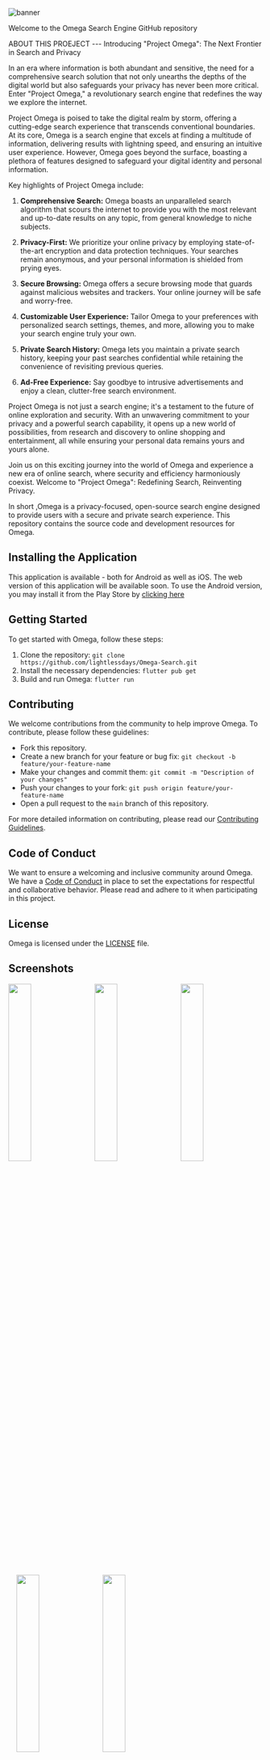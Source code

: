![banner](https://github.com/lightlessdays/Omega-Search/assets/97734029/cee6e5c5-38b4-4880-a578-1a91f5897d00)

Welcome to the Omega Search Engine GitHub repository

ABOUT THIS PROEJECT --- Introducing "Project Omega": The Next Frontier in Search and Privacy

In an era where information is both abundant and sensitive, the need for a comprehensive search solution that not only unearths the depths of the digital world but also safeguards your privacy has never been more critical. Enter "Project Omega," a revolutionary search engine that redefines the way we explore the internet.

Project Omega is poised to take the digital realm by storm, offering a cutting-edge search experience that transcends conventional boundaries. At its core, Omega is a search engine that excels at finding a multitude of information, delivering results with lightning speed, and ensuring an intuitive user experience. However, Omega goes beyond the surface, boasting a plethora of features designed to safeguard your digital identity and personal information.

Key highlights of Project Omega include:

1. **Comprehensive Search:** Omega boasts an unparalleled search algorithm that scours the internet to provide you with the most relevant and up-to-date results on any topic, from general knowledge to niche subjects.

2. **Privacy-First:** We prioritize your online privacy by employing state-of-the-art encryption and data protection techniques. Your searches remain anonymous, and your personal information is shielded from prying eyes.

3. **Secure Browsing:** Omega offers a secure browsing mode that guards against malicious websites and trackers. Your online journey will be safe and worry-free.

4. **Customizable User Experience:** Tailor Omega to your preferences with personalized search settings, themes, and more, allowing you to make your search engine truly your own.

5. **Private Search History:** Omega lets you maintain a private search history, keeping your past searches confidential while retaining the convenience of revisiting previous queries.

6. **Ad-Free Experience:** Say goodbye to intrusive advertisements and enjoy a clean, clutter-free search environment.

Project Omega is not just a search engine; it's a testament to the future of online exploration and security. With an unwavering commitment to your privacy and a powerful search capability, it opens up a new world of possibilities, from research and discovery to online shopping and entertainment, all while ensuring your personal data remains yours and yours alone.

Join us on this exciting journey into the world of Omega and experience a new era of online search, where security and efficiency harmoniously coexist. Welcome to "Project Omega": Redefining Search, Reinventing Privacy.

In short ,Omega is a privacy-focused, open-source search engine designed to provide users with a secure and private search experience. This repository contains the source code and development resources for Omega.

## Installing the Application

This application is available - both for Android as well as iOS. The web version of this application will be available soon. 
To use the Android version, you may install it from the Play Store by [clicking here](https://play.google.com/store/apps/details?id=com.dhruvbadaya.omega&hl=en_IN&gl=US)

## Getting Started

To get started with Omega, follow these steps:

1. Clone the repository: `git clone https://github.com/lightlessdays/Omega-Search.git`
2. Install the necessary dependencies: `flutter pub get`
3. Build and run Omega: `flutter run`

## Contributing

We welcome contributions from the community to help improve Omega. To contribute, please follow these guidelines:

- Fork this repository.
- Create a new branch for your feature or bug fix: `git checkout -b feature/your-feature-name`
- Make your changes and commit them: `git commit -m "Description of your changes"`
- Push your changes to your fork: `git push origin feature/your-feature-name`
- Open a pull request to the `main` branch of this repository.

For more detailed information on contributing, please read our [Contributing Guidelines](CONTRIBUTING.md).

## Code of Conduct

We want to ensure a welcoming and inclusive community around Omega. We have a [Code of Conduct](CODE_OF_CONDUCT.md) in place to set the expectations for respectful and collaborative behavior. Please read and adhere to it when participating in this project.

## License

Omega is licensed under the [LICENSE](LICENSE) file.

## Screenshots

<img src="https://github.com/lightlessdays/Omega-Search/assets/97734029/c07c9276-16b0-4f2e-8a69-7b94a7a92570" width=30%> &nbsp;&nbsp;&nbsp;
<img src="https://github.com/lightlessdays/Omega-Search/assets/97734029/4f1d2bdd-2d7b-4580-b914-c5a44ccaf296" width=30%> &nbsp;&nbsp;&nbsp;
<img src="https://github.com/lightlessdays/Omega-Search/assets/97734029/09e5b90c-5ebf-4eb7-8920-b7893286493f" width=30%> &nbsp;&nbsp;&nbsp;
<img src="https://github.com/lightlessdays/Omega-Search/assets/97734029/54979382-e58a-411a-beab-994e2e454962" width=30%> &nbsp;&nbsp;&nbsp;
<img src="https://github.com/lightlessdays/Omega-Search/assets/97734029/3486435f-3169-459a-9dd5-294e9065a592" width=30%> &nbsp;&nbsp;&nbsp;
<img src="https://github.com/lightlessdays/Omega-Search/assets/97734029/edf46e24-c581-4216-9308-0dec15bcd301" width=30%> 

## Contact

If you have any questions, suggestions, or need assistance, please contact us at [dhruvbadaya@gmail.com](mailto:dhruvbadaya@gmail.com).

Thank you for contributing to Omega Search Engine!
